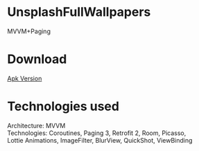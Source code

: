 # UnsplashFullWallpapers
MVVM+Paging
# Download
[Apk Version](https://github.com/mukhtorov712/UnsplashFullWallpapers/raw/master/UnsplashFullWallpapers.apk)
# Technologies used
Architecture: MVVM </br>
Technologies: Coroutines, Paging 3, Retrofit 2, Room, Picasso, </br>
Lottie Animations, ImageFilter, BlurView, QuickShot, ViewBinding
